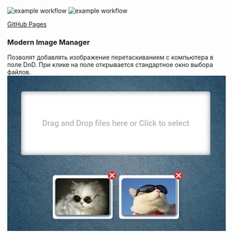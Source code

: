 ![example workflow](https://github.com/lekseff/Modern-Image-Manager/actions/workflows/ci_test.yml/badge.svg)
![example workflow](https://github.com/lekseff/Modern-Image-Manager/actions/workflows/deploy.yml/badge.svg)

[GitHub Pages](https://lekseff.github.io/Modern-Image-Manager/)

### Modern Image Manager

Позволят добавлять изображение перетаскиванием с компьютера в поле DnD. При клике на поле открывается стандартное окно выбора файлов.
![](pic/screen_1.jpg)



